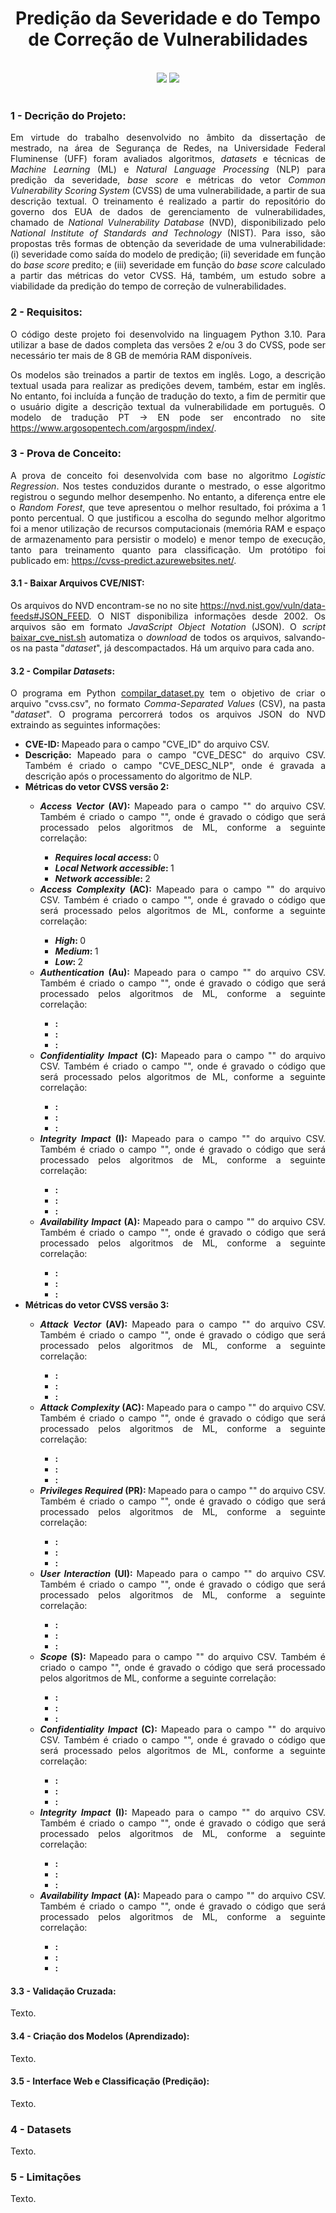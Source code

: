 <h1 align="center">Predição da Severidade e do Tempo de Correção de Vulnerabilidades</h1><br>

<div align="center">
<img src="http://img.shields.io/static/v1?label=STATUS&message=EM%20DESENVOLVIMENTO&color=GREEN&style=for-the-badge"/>
<img src="http://img.shields.io/static/v1?label=LINGUAGEM&message=PYTHON%203.10&color=YELLOW&style=for-the-badge"/>
</div><br>

<h3>1 - Decrição do Projeto:</h3>

<div align="justify">
Em virtude do trabalho desenvolvido no âmbito da dissertação de mestrado, na área de Segurança de Redes, na Universidade Federal Fluminense (UFF) foram avaliados algoritmos, <i>datasets</i> e técnicas de <i>Machine Learning</i> (ML) e <i>Natural Language Processing</i> (NLP) para predição da severidade, <i>base score</i> e métricas do vetor <i>Common Vulnerability Scoring System</i> (CVSS) de uma vulnerabilidade, a partir de sua descrição textual. O treinamento é realizado a partir do repositório do governo dos EUA de dados de gerenciamento de vulnerabilidades, chamado de <i>National Vulnerability Database</i> (NVD), disponibilizado pelo <i>National Institute of Standards and Technology</i> (NIST). Para isso, são propostas três formas de obtenção da severidade de uma vulnerabilidade: (i) severidade como saída do modelo de predição; (ii) severidade em função do <i>base score</i> predito; e (iii) severidade em função do <i>base score</i> calculado a partir das métricas do vetor CVSS. Há, também, um estudo sobre a viabilidade da predição do tempo de correção de vulnerabilidades.
</div>

<h3>2 - Requisitos:</h3>

<div align="justify">
O código deste projeto foi desenvolvido na linguagem Python 3.10. Para utilizar a base de dados completa das versões 2 e/ou 3 do CVSS, pode ser necessário ter mais de 8 GB de memória RAM disponíveis.

Os modelos são treinados a partir de textos em inglês. Logo, a descrição textual usada para realizar as predições devem, também, estar em inglês. No entanto, foi incluída a função de tradução do texto, a fim de permitir que o usuário digite a descrição textual da vulnerabilidade em português. O modelo de tradução PT -> EN pode ser encontrado no site <a href="https://www.argosopentech.com/argospm/index/">https://www.argosopentech.com/argospm/index/</a>.
</div>

<h3>3 - Prova de Conceito:</h3>

<div align="justify">
A prova de conceito foi desenvolvida com base no algoritmo <i>Logistic Regression</i>. Nos testes conduzidos durante o mestrado, o esse algoritmo registrou o segundo melhor desempenho. No entanto, a diferença entre ele o <i>Random Forest</i>, que teve apresentou o melhor resultado, foi próxima a 1 ponto percentual. O que justificou a escolha do segundo melhor algoritmo foi a menor utilização de recursos computacionais (memória RAM e espaço de armazenamento para persistir o modelo) e menor tempo de execução, tanto para treinamento quanto para classificação. Um protótipo foi publicado em: <a href="https://cvss-predict.azurewebsites.net/">https://cvss-predict.azurewebsites.net/</a>.
</div>

<h4>3.1 - Baixar Arquivos CVE/NIST:</h4>

<div align="justify">
Os arquivos do NVD encontram-se no no site <a href="https://nvd.nist.gov/vuln/data-feeds#JSON_FEED">https://nvd.nist.gov/vuln/data-feeds#JSON_FEED</a>. O NIST disponibiliza informações desde 2002. Os arquivos são em formato <i>JavaScript Object Notation</i> (JSON). O <i>script</i> <a href="https://github.com/arsbraga/CVSS-Predict/blob/main/ProofOfConcept/baixar_cve_nist.sh">baixar_cve_nist.sh</a> automatiza o <i>download</i> de todos os arquivos, salvando-os na pasta "<i>dataset</i>", já descompactados. Há um arquivo para cada ano.
</div>

<h4>3.2 - Compilar <i>Datasets</i>:</h4>

<div align="justify">
O programa em Python <a href="https://github.com/arsbraga/CVSS-Predict/blob/main/ProofOfConcept/compilar_dataset.py">compilar_dataset.py</a> tem o objetivo de criar o arquivo "cvss.csv", no formato <i>Comma-Separated Values</i> (CSV), na pasta "<i>dataset</i>". O programa percorrerá todos os arquivos JSON do NVD extraindo as seguintes informações:
<ul>
  <li><b>CVE-ID: </b>Mapeado para o campo "CVE_ID" do arquivo CSV.</li>
  <li><b>Descrição: </b>Mapeado para o campo "CVE_DESC" do arquivo CSV. Também é criado o campo "CVE_DESC_NLP", onde é gravada a descrição após o processamento do algoritmo de NLP.</li>
  <li><b>Métricas do vetor CVSS versão 2:</b></li>
    <ul>
      <li><b><i>Access Vector</i> (AV): </b>Mapeado para o campo "" do arquivo CSV. Também é criado o campo "", onde é gravado o código que será processado pelos algoritmos de ML, conforme a seguinte correlação:</li>
        <ul>
          <li><b><i>Requires local access</i>: </b>0</li>
          <li><b><i>Local Network accessible</i>: </b>1</li>
          <li><b><i>Network accessible</i>: </b>2</li>
        </ul>
      <li><b><i>Access Complexity</i> (AC): </b>Mapeado para o campo "" do arquivo CSV. Também é criado o campo "", onde é gravado o código que será processado pelos algoritmos de ML, conforme a seguinte correlação:</li>
        <ul>
          <li><b><i>High</i>: </b>0</li>
          <li><b><i>Medium</i>: </b>1</li>
          <li><b><i>Low</i>: </b>2</li>
        </ul>
      <li><b><i>Authentication</i> (Au): </b>Mapeado para o campo "" do arquivo CSV. Também é criado o campo "", onde é gravado o código que será processado pelos algoritmos de ML, conforme a seguinte correlação:</li>
        <ul>
          <li><b><i></i>: </b></li>
          <li><b><i></i>: </b></li>
          <li><b><i></i>: </b></li>
        </ul>
      <li><b><i>Confidentiality Impact</i> (C): </b>Mapeado para o campo "" do arquivo CSV. Também é criado o campo "", onde é gravado o código que será processado pelos algoritmos de ML, conforme a seguinte correlação:</li>
        <ul>
          <li><b><i></i>: </b></li>
          <li><b><i></i>: </b></li>
          <li><b><i></i>: </b></li>
        </ul>
      <li><b><i>Integrity Impact</i> (I): </b>Mapeado para o campo "" do arquivo CSV. Também é criado o campo "", onde é gravado o código que será processado pelos algoritmos de ML, conforme a seguinte correlação:</li>
        <ul>
          <li><b><i></i>: </b></li>
          <li><b><i></i>: </b></li>
          <li><b><i></i>: </b></li>
        </ul>
      <li><b><i>Availability Impact</i> (A): </b>Mapeado para o campo "" do arquivo CSV. Também é criado o campo "", onde é gravado o código que será processado pelos algoritmos de ML, conforme a seguinte correlação:</li>
        <ul>
          <li><b><i></i>: </b></li>
          <li><b><i></i>: </b></li>
          <li><b><i></i>: </b></li>
        </ul>
    </ul>
  <li><b>Métricas do vetor CVSS versão 3:</b></li>
    <ul>
      <li><b><i>Attack Vector</i> (AV): </b>Mapeado para o campo "" do arquivo CSV. Também é criado o campo "", onde é gravado o código que será processado pelos algoritmos de ML, conforme a seguinte correlação:</li>
        <ul>
          <li><b><i></i>: </b></li>
          <li><b><i></i>: </b></li>
          <li><b><i></i>: </b></li>
        </ul>
      <li><b><i>Attack Complexity</i> (AC): </b>Mapeado para o campo "" do arquivo CSV. Também é criado o campo "", onde é gravado o código que será processado pelos algoritmos de ML, conforme a seguinte correlação:</li>
        <ul>
          <li><b><i></i>: </b></li>
          <li><b><i></i>: </b></li>
          <li><b><i></i>: </b></li>
        </ul>
      <li><b><i>Privileges Required</i> (PR): </b>Mapeado para o campo "" do arquivo CSV. Também é criado o campo "", onde é gravado o código que será processado pelos algoritmos de ML, conforme a seguinte correlação:</li>
        <ul>
          <li><b><i></i>: </b></li>
          <li><b><i></i>: </b></li>
          <li><b><i></i>: </b></li>
        </ul>
      <li><b><i>User Interaction</i> (UI): </b>Mapeado para o campo "" do arquivo CSV. Também é criado o campo "", onde é gravado o código que será processado pelos algoritmos de ML, conforme a seguinte correlação:</li>
        <ul>
          <li><b><i></i>: </b></li>
          <li><b><i></i>: </b></li>
          <li><b><i></i>: </b></li>
        </ul>
      <li><b><i>Scope</i> (S): </b>Mapeado para o campo "" do arquivo CSV. Também é criado o campo "", onde é gravado o código que será processado pelos algoritmos de ML, conforme a seguinte correlação:</li>
        <ul>
          <li><b><i></i>: </b></li>
          <li><b><i></i>: </b></li>
          <li><b><i></i>: </b></li>
        </ul>
      <li><b><i>Confidentiality Impact</i> (C): </b>Mapeado para o campo "" do arquivo CSV. Também é criado o campo "", onde é gravado o código que será processado pelos algoritmos de ML, conforme a seguinte correlação:</li>
        <ul>
          <li><b><i></i>: </b></li>
          <li><b><i></i>: </b></li>
          <li><b><i></i>: </b></li>
        </ul>
      <li><b><i>Integrity Impact</i> (I): </b>Mapeado para o campo "" do arquivo CSV. Também é criado o campo "", onde é gravado o código que será processado pelos algoritmos de ML, conforme a seguinte correlação:</li>
        <ul>
          <li><b><i></i>: </b></li>
          <li><b><i></i>: </b></li>
          <li><b><i></i>: </b></li>
        </ul>
      <li><b><i>Availability Impact</i> (A): </b>Mapeado para o campo "" do arquivo CSV. Também é criado o campo "", onde é gravado o código que será processado pelos algoritmos de ML, conforme a seguinte correlação:</li>
        <ul>
          <li><b><i></i>: </b></li>
          <li><b><i></i>: </b></li>
          <li><b><i></i>: </b></li>
        </ul>
    </ul>
</ul>
</div>

<h4>3.3 - Validação Cruzada:</h4>

<div align="justify">
Texto.
</div>

<h4>3.4 - Criação dos Modelos (Aprendizado):</h4>

<div align="justify">
Texto.
</div>

<h4>3.5 - Interface Web e Classificação (Predição):</h4>

<div align="justify">
Texto.
</div>

<h3>4 - Datasets</h3>

<div align="justify">
Texto.
</div>

<h3>5 - Limitações</h3>

<div align="justify">
Texto.
</div>
